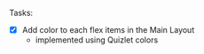 
Tasks:
  - [X] Add color to each flex items in the Main Layout
    - implemented using Quizlet colors
